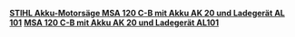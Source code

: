 [**STIHL Akku-Motorsäge MSA 120 C-B mit Akku AK 20 und Ladegerät AL 101**](https://www.motorland-markenshop.de/de-DE/Akku-Motorsaege/STIHL-MSA-120-C-B-mit-Akku-AK-20-und-Ladegeraet-AL-101)
[**MSA 120 C-B mit Akku AK 20 und Ladegerät AL101**](https://www.motorland-markenshop.de/epages/ST_DE.sf/?ObjectPath=/Shops/ST_DE/Products/58980&gclid=Cj0KCQjw9IX4BRCcARIsAOD2OB2V1dyqlX_y2aYNfs1x7o7G3709w8WZo-Ek4fWRfkxu9mxau5zFaHwaAnxNEALw_wcB)
